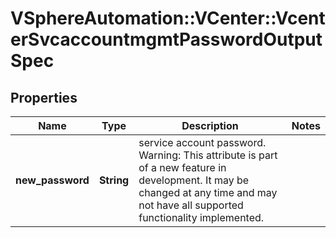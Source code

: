 # VSphereAutomation::VCenter::VcenterSvcaccountmgmtPasswordOutputSpec

## Properties
Name | Type | Description | Notes
------------ | ------------- | ------------- | -------------
**new_password** | **String** | service account password. Warning: This attribute is part of a new feature in development. It may be changed at any time and may not have all supported functionality implemented. | 


